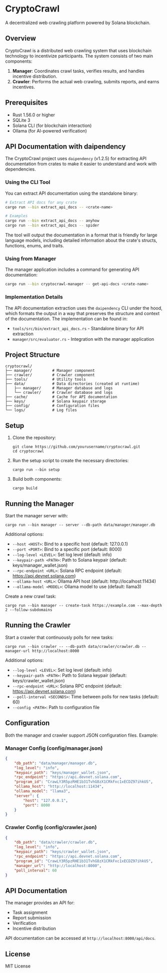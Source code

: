 # CryptoCrawl

A decentralized web crawling platform powered by Solana blockchain.

## Overview

CryptoCrawl is a distributed web crawling system that uses blockchain technology to incentivize participants. The system consists of two main components:

1. **Manager**: Coordinates crawl tasks, verifies results, and handles incentive distribution.
2. **Crawler**: Performs the actual web crawling, submits reports, and earns incentives.

## Prerequisites

- Rust 1.56.0 or higher
- SQLite 3
- Solana CLI (for blockchain interaction)
- Ollama (for AI-powered verification)

## API Documentation with daipendency

The CryptoCrawl project uses `daipendency` (v1.2.5) for extracting API documentation from crates to make it easier to understand and work with dependencies.

### Using the CLI Tool

You can extract API documentation using the standalone binary:

```bash
# Extract API docs for any crate
cargo run --bin extract_api_docs -- <crate-name>

# Examples
cargo run --bin extract_api_docs -- anyhow
cargo run --bin extract_api_docs -- spider
```

The tool will output the documentation in a format that is friendly for large language models, including detailed information about the crate's structs, functions, enums, and traits.

### Using from Manager

The manager application includes a command for generating API documentation:

```bash
cargo run --bin cryptocrawl-manager -- get-api-docs <crate-name>
```

### Implementation Details

The API documentation extraction uses the `daipendency` CLI under the hood, which formats the output in a way that preserves the structure and context of the documentation. The implementation can be found in:

- `tools/src/bin/extract_api_docs.rs` - Standalone binary for API extraction
- `manager/src/evaluator.rs` - Integration with the manager application

## Project Structure

```
cryptocrawl/
├── manager/         # Manager component
├── crawler/         # Crawler component
├── tools/           # Utility tools
├── data/            # Data directories (created at runtime)
│   ├── manager/     # Manager database and logs
│   └── crawler/     # Crawler database and logs
├── cache/           # Cache for API documentation
├── keys/            # Solana keypair storage
├── config/          # Configuration files
└── logs/            # Log files
```

## Setup

1. Clone the repository:
   ```
   git clone https://github.com/yourusername/cryptocrawl.git
   cd cryptocrawl
   ```

2. Run the setup script to create the necessary directories:
   ```
   cargo run --bin setup
   ```

3. Build both components:
   ```
   cargo build
   ```

## Running the Manager

Start the manager server with:

```
cargo run --bin manager -- server --db-path data/manager/manager.db
```

Additional options:
- `--host <HOST>`: Bind to a specific host (default: 127.0.0.1)
- `--port <PORT>`: Bind to a specific port (default: 8000)
- `--log-level <LEVEL>`: Set log level (default: info)
- `--keypair-path <PATH>`: Path to Solana keypair (default: keys/manager_wallet.json)
- `--rpc-endpoint <URL>`: Solana RPC endpoint (default: https://api.devnet.solana.com)
- `--ollama-host <URL>`: Ollama API host (default: http://localhost:11434)
- `--ollama-model <MODEL>`: Ollama model to use (default: llama3)

Create a new crawl task:

```
cargo run --bin manager -- create-task https://example.com --max-depth 2 --follow-subdomains
```

## Running the Crawler

Start a crawler that continuously polls for new tasks:

```
cargo run --bin crawler -- --db-path data/crawler/crawler.db --manager-url http://localhost:8000
```

Additional options:
- `--log-level <LEVEL>`: Set log level (default: info)
- `--keypair-path <PATH>`: Path to Solana keypair (default: keys/crawler_wallet.json)
- `--rpc-endpoint <URL>`: Solana RPC endpoint (default: https://api.devnet.solana.com)
- `--poll-interval <SECONDS>`: Time between polls for new tasks (default: 60)
- `--config <PATH>`: Path to configuration file

## Configuration

Both the manager and crawler support JSON configuration files. Example:

### Manager Config (config/manager.json)
```json
{
    "db_path": "data/manager/manager.db",
    "log_level": "info",
    "keypair_path": "keys/manager_wallet.json",
    "rpc_endpoint": "https://api.devnet.solana.com",
    "program_id": "CrawLY3R5pzRHE1b31TvhG8zX1CRkFxc1xECDZ97ihkUS",
    "ollama_host": "http://localhost:11434",
    "ollama_model": "llama3",
    "server": {
        "host": "127.0.0.1",
        "port": 8000
    }
}
```

### Crawler Config (config/crawler.json)
```json
{
    "db_path": "data/crawler/crawler.db",
    "log_level": "info",
    "keypair_path": "keys/crawler_wallet.json",
    "rpc_endpoint": "https://api.devnet.solana.com",
    "program_id": "CrawLY3R5pzRHE1b31TvhG8zX1CRkFxc1xECDZ97ihkUS",
    "manager_url": "http://localhost:8000",
    "poll_interval": 60
}
```

## API Documentation

The manager provides an API for:
- Task assignment
- Report submission
- Verification
- Incentive distribution

API documentation can be accessed at `http://localhost:8000/api/docs`.

## License

MIT License 